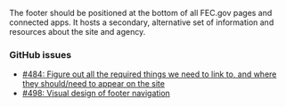  The footer should be positioned at the bottom of all FEC.gov pages and connected apps. It hosts a secondary, alternative set of information and resources about the site and agency.

 ### GitHub issues
  - [#484: Figure out all the required things we need to link to, and where they should/need to appear on the site](https://github.com/fecgov/fec-cms/issues/484)
  - [#498: Visual design of footer navigation](https://github.com/18F/fec-style/issues/498)
